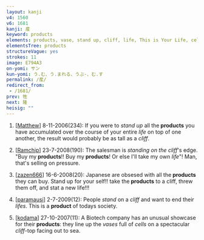 ```yaml
---
layout: kanji
v4: 1560
v6: 1681
kanji: 産
keyword: products
elements: products, vase, stand up, cliff, life, This is Your Life, cell, drop, grow up
elementsTree: products
structureVague: yes
strokes: 11
image: E794A3
on-yomi: サン
kun-yomi: う.む、う.まれる、うぶ-、む.す
permalink: /産/
redirect_from:
 - /1681/
prev: 牲
next: 隆
heisig: ""
---
```


1) [<a href="http://kanji.koohii.com/profile/Matthew">Matthew</a>] 8-11-2006(234): If you were to <em>stand up</em> all the<strong> products</strong> you have accumulated over the course of your entire <em>life</em> on top of one another, the result would probably be as tall as a <em>cliff</em>.

2) [<a href="http://kanji.koohii.com/profile/Ramchip">Ramchip</a>] 23-7-2008(190): The salesman is <em>standing on the cliff</em>&#039;s edge. &quot;Buy my<strong> products</strong>!! Buy my<strong> products</strong>! Or else I&#039;ll take my own <em>life</em>&quot;! Man, that&#039;s selling on pressure.

3) [<a href="http://kanji.koohii.com/profile/zazen666">zazen666</a>] 16-6-2008(20): Japanese are obsesed with all the<strong> products</strong> they can buy. Stand up for your self!! take the<strong> products</strong> to a cliff, threw them off, and stat a new life!!!

4) [<a href="http://kanji.koohii.com/profile/paramausi">paramausi</a>] 2-7-2009(12): People <em>stand</em> on a <em>cliff</em> and want to end their <em>lifes</em>. This is a <strong>product</strong> of todays society.

5) [<a href="http://kanji.koohii.com/profile/kodama">kodama</a>] 27-10-2007(11): A Biotech company has an unusual showcase for their<strong> products</strong>: they line up the <em>vases</em> full of <em>cells</em> on a spectacular <em>cliff</em>-top facing out to sea.

